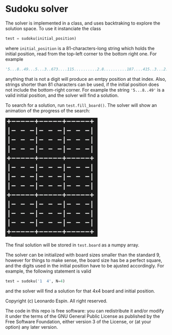 # Sudoku solver
The solver is implemented in a class, and uses backtraking to explore the solution space. To use it instanciate the class

```python
test = sudoku(initial_position)
```

where `initial_position` is a 81-characters-long string which holds the initial position, read from the top-left corner to the bottom right one. For example

```python
'5...8..49...5...3..673....115..........2.8..........187....415..3...2...49..5...3'
```

anything that is not a digit will produce an emtpy position at that index. Also, strings shorter than 81 characters can be used, if the initial position does not include the bottom-right corner. For example the string `'5...8..49'` is a valid initial position, and the solver will find a solution.

To search for a solution, run `test.fill_board()`. The solver will show an animation of the progress of the search:

![Solver](solver.gif)

 The final solution will be stored in `test.board` as a numpy array.

The solver can be initialized with board sizes smaller than the standard 9, however for things to make sense, the board size has be a perfect square, and the digits used in the initial position have to be ajusted accordingly. For example, the following statement is valid

```python
test = sudoku('1  4', N=4)
```

and the solver will find a solution for that 4x4 board and initial position.

Copyright (c) Leonardo Espin. All right reserved.

The code in this repo is free software: you can redistribute it and/or modify it under the terms of the GNU General Public License as published by the Free Software Foundation, either version 3 of the License, or (at your option) any later version.
